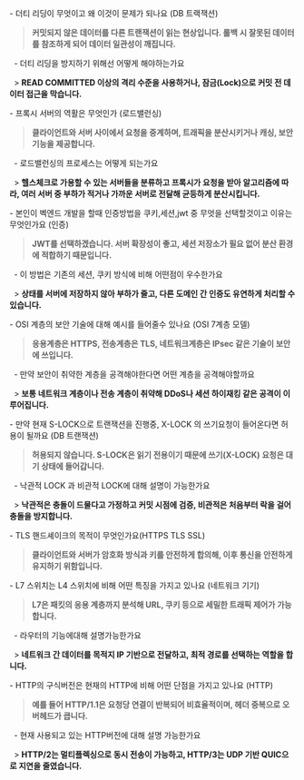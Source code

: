 

\- 더티 리딩이 무엇이고 왜 이것이 문제가 되나요  (DB 트랙잭션)

> **커밋되지 않은 데이터를 다른 트랜잭션이 읽는 현상입니다. 롤백 시 잘못된 데이터를 참조하게 되어 데이터 일관성이 깨집니다.**

&nbsp;   - 더티 리딩을 방지하기 위해선 어떻게 해야하는가요

&nbsp;   > **READ COMMITTED 이상의 격리 수준을 사용하거나, 잠금(Lock)으로 커밋 전 데이터 접근을 막습니다.**



\- 프록시 서버의 역활은 무엇인가 (로드밸런싱)

> **클라이언트와 서버 사이에서 요청을 중계하며, 트래픽을 분산시키거나 캐싱, 보안 기능을 제공합니다.**

&nbsp;   - 로드밸런싱의 프로세스는 어떻게 되는가요

&nbsp;   > **헬스체크로 가용할 수 있는 서버들을 분류하고 프록시가 요청을 받아 알고리즘에 따라, 여러 서버 중 부하가 적거나 가까운 서버로 전달해 균등하게 분산시킵니다.**



\- 본인이 벡엔드 개발을 할때 인증방법을 쿠키,세션,jwt 중 무엇을 선택할것이고 이유는 무엇인가요 (인증) 

> **JWT를 선택하겠습니다. 서버 확장성이 좋고, 세션 저장소가 필요 없어 분산 환경에 적합하기 때문입니다.** 

&nbsp;   - 이 방법은 기존의 세션, 쿠키 방식에 비해 어떤점이 우수한가요

&nbsp;   > **상태를 서버에 저장하지 않아 부하가 줄고, 다른 도메인 간 인증도 유연하게 처리할 수 있습니다.**



\- OSI 계층의 보안 기술에 대해 예시를 들어줄수 있나요 (OSI 7계층 모델)

> **응용계층은 HTTPS, 전송계층은 TLS, 네트워크계층은 IPsec 같은 기술이 보안에 쓰입니다.**

&nbsp;   - 만약 보안이 취약한 계층을 공격해야한다면 어떤 계층을 공격해야할까요

&nbsp;   > **보통 네트워크 계층이나 전송 계층이 취약해 DDoS나 세션 하이재킹 같은 공격이 이루어집니다.**



\- 만약 현재 S-LOCK으로 트랜잭션을 진행중, X-LOCK 의 쓰기요청이 들어온다면 허용이 될까요 (DB 트랜잭션)

> **허용되지 않습니다. S-LOCK은 읽기 전용이기 때문에 쓰기(X-LOCK) 요청은 대기 상태에 들어갑니다.**

&nbsp;   - 낙관적 LOCK 과 비관적 LOCK에 대해 설명이 가능한가요

&nbsp;   > **낙관적은 충돌이 드물다고 가정하고 커밋 시점에 검증, 비관적은 처음부터 락을 걸어 충돌을 방지합니다.**



\- TLS 핸드셰이크의 목적이 무엇인가요(HTTPS TLS SSL)

> **클라이언트와 서버가 암호화 방식과 키를 안전하게 합의해, 이후 통신을 안전하게 유지하기 위함입니다.**



\- L7 스위치는 L4 스위치에 비해 어떤 특징을 가지고 있나요 (네트워크 기기)

> **L7은 패킷의 응용 계층까지 분석해 URL, 쿠키 등으로 세밀한 트래픽 제어가 가능합니다.**

&nbsp;   - 라우터의 기능에대해 설명가능한가요

&nbsp;   > **네트워크 간 데이터를 목적지 IP 기반으로 전달하고, 최적 경로를 선택하는 역할을 합니다.**



\- HTTP의 구식버전은 현재의 HTTP에 비해 어떤 단점을 가지고 있나요 (HTTP)

> **예를 들어 HTTP/1.1은 요청당 연결이 반복되어 비효율적이며, 헤더 중복으로 오버헤드가 큽니다.**

&nbsp;   - 현재 사용되고 있는 HTTP버전에 대해 설명 가능한가요

&nbsp;   > **HTTP/2는 멀티플렉싱으로 동시 전송이 가능하고, HTTP/3는 UDP 기반 QUIC으로 지연을 줄였습니다.**





